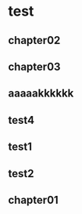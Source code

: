 <!-- readme.md -->

# test



## chapter02

## chapter03

## aaaaakkkkkk


## test4

## test1

## test2

## chapter01


